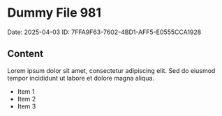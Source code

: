 # Dummy File 981

Date: 2025-04-03
ID: 7FFA9F63-7602-4BD1-AFF5-E0555CCA1928

## Content

Lorem ipsum dolor sit amet, consectetur adipiscing elit.
Sed do eiusmod tempor incididunt ut labore et dolore magna aliqua.

* Item 1
* Item 2
* Item 3

